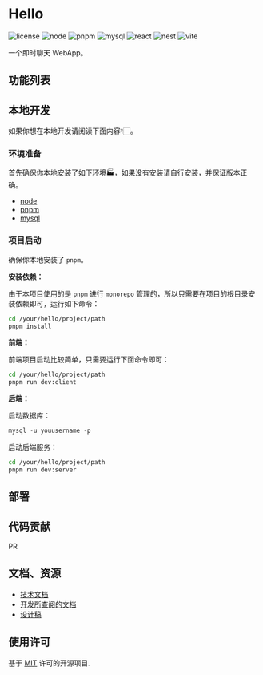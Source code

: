 # Hello

<p align="center">

  ![license](https://img.shields.io/badge/license-MIT-89b601) ![node](https://img.shields.io/badge/node-12.22.0-green) ![pnpm](https://img.shields.io/badge/pnpm-6.32.21-f69220) ![mysql](https://img.shields.io/badge/mysql-8.0.22-3e6e93) ![react](https://img.shields.io/badge/-react-61dafb) ![nest](https://img.shields.io/badge/-nest-ed2945) ![vite](https://img.shields.io/badge/-vite-747bff)

</p>

一个即时聊天 WebApp。

## 功能列表
 

## 本地开发
如果你想在本地开发请阅读下面内容👇🏻。

### 环境准备
首先确保你本地安装了如下环境🏭，如果没有安装请自行安装，并保证版本正确。

- [node](https://nodejs.org/en/)
- [pnpm](https://pnpm.io/zh/)
- [mysql](https://www.mysql.com/cn/)

### 项目启动

确保你本地安装了 `pnpm`。

**安装依赖：**

由于本项目使用的是 `pnpm` 进行 `monorepo` 管理的，所以只需要在项目的根目录安装依赖即可，运行如下命令：

```bash
cd /your/hello/project/path
pnpm install
```

**前端：**

前端项目启动比较简单，只需要运行下面命令即可：

```bash
cd /your/hello/project/path
pnpm run dev:client
```

**后端：**

启动数据库：

```sql
mysql -u youusername -p
```

启动后端服务：

```bash
cd /your/hello/project/path
pnpm run dev:server
```

## 部署

## 代码贡献

PR

## 文档、资源

- [技术文档](./docs/tech.md)
- [开发所查阅的文档](./docs/study.md)
- [设计稿](./docs/design.md)

## 使用许可

基于 [MIT](LICENSE) 许可的开源项目.
